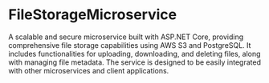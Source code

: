 # FileStorageMicroservice
A scalable and secure microservice built with ASP.NET Core, providing comprehensive file storage capabilities using AWS S3 and PostgreSQL. It includes functionalities for uploading, downloading, and deleting files, along with managing file metadata. The service is designed to be easily integrated with other microservices and client applications.
